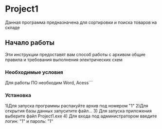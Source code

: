 ﻿# Project1



Данная программа предназначена для сортировки и поиска товаров на складе



## Начало работы



Эти инструкции предоставят вам способ работы с архивом общие правила и требования выполнения электрических схем


### Необходимые условия

Для работы ПО необходим Word, Acess```




### Установка


1)Для запуска программы распакуйте архив под номером "1"
2)Для открытия базы данных запуситите файл...
3) Для запуска приложения выберите файл Project1.exe
4) Для входа под администратором введите логин: "1" и пароль: "1"







